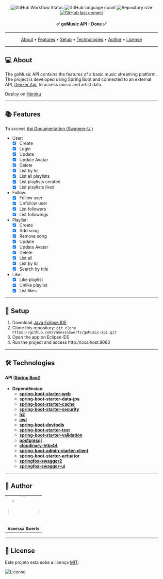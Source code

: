 <p align="center">
  <img alt="GitHub Workflow Status" src="https://img.shields.io/github/workflow/status/vanessaswerts/goMusic-api/goMusicTests">
  
  <img alt="GitHub language count" src="https://img.shields.io/github/languages/count/vanessaswerts/goMusic-api">

  <img alt="Repository size" src="https://img.shields.io/github/repo-size/vanessaswerts/goMusic-api">
  
  <a href="https://github.com/vanessaswerts/goMusic-api/commits/master">
    <img alt="GitHub last commit" src="https://img.shields.io/github/last-commit/vanessaswerts/goMusic-api">
  </a>
</p>

<h4 align="center"> 
	✅ goMusic API - Done ✅
</h4>

---

<p align="center">
 <a href="#-about">About</a> •
 <a href="#-features">Features</a> • 
 <a href="#-setup">Setup</a> • 
 <a href="#-technologies">Technologies</a> • 
 <a href="#-author">Author</a> • 
 <a href="#user-content--license">License</a>
</p>

---

## 💻 About 

 The goMusic API contains the features of a basic music streaming platform. The project is developed using Spring Boot and connected to an external API, [Deezer Api](https://developers.deezer.com/api), to access music and artist data.
 
 Deploy on [Heroku](https://gomusic-api.herokuapp.com/) 

---

## 📚 Features
	
To access [Api Documentation (Swagger-Ui)](https://gomusic-api.herokuapp.com/swagger-ui.html)

  - User:
	  - [x] Create 
	  - [x] Login
	  - [x] Update
	  - [x] Update Avatar
	  - [x] Delete
	  - [x] List by Id
	  - [x] List all playlists
	  - [x] List playlists created
	  - [x] List playlists liked	  
  
  - Follow:
	  - [x] Follow user 
	  - [x] Unfollow user
	  - [x] List followers
	  - [x] List followings
 
 - Playlist:
	  - [x] Create 
	  - [x] Add song
	  - [x] Remove song  
	  - [x] Update
	  - [x] Update Avatar
	  - [x] Delete
	  - [x] List all
	  - [x] List by Id 
	  - [x] Search by title 
 
 -  Like:
	  - [x] Like playlist 
	  - [x] Unlike playlist
	  - [x] List likes

---

## 🚀 Setup

1. Download [Java Eclipse IDE](https://www.eclipse.org/downloads/)
2. Clone this repository: ``git clone https://github.com/VanessaSwerts/goMusic-api.git``
3. Open the app on Eclipse IDE
5. Run the project and access http://localhost:8080

---

## 🛠 Technologies

#### **API**  ([Spring Boot](https://spring.io/projects/spring-boot))

- **Dependências**:
  -   **[spring-boot-starter-web](https://mvnrepository.com/artifact/org.springframework.boot/spring-boot-starter-web)**
  -   **[spring-boot-starter-data-jpa](https://mvnrepository.com/artifact/org.springframework.boot/spring-boot-starter-data-jpa)**
  -   **[spring-boot-starter-cache](https://mvnrepository.com/artifact/org.springframework.boot/spring-boot-starter-cache)**
  -   **[spring-boot-starter-security](https://mvnrepository.com/artifact/org.springframework.boot/spring-boot-starter-security)**
  -   **[h2](https://mvnrepository.com/artifact/com.h2database/h2)**
  -   **[jjwt](https://mvnrepository.com/artifact/io.jsonwebtoken/jjwt)**
  -   **[spring-boot-devtools](https://mvnrepository.com/artifact/org.springframework.boot/spring-boot-devtools)**
  -   **[spring-boot-starter-test](https://mvnrepository.com/artifact/org.springframework.boot/spring-boot-starter-test)**
  -   **[spring-boot-starter-validation](https://mvnrepository.com/artifact/org.springframework.boot/spring-boot-starter-validation)**
  -   **[postgresql](https://mvnrepository.com/artifact/org.postgresql/postgresql)**
  -   **[cloudinary-http44](https://mvnrepository.com/artifact/com.cloudinary/cloudinary-http44)**
  -   **[spring-boot-admin-starter-client](https://mvnrepository.com/artifact/de.codecentric/spring-boot-admin-starter-client)**
  -   **[spring-boot-starter-actuator](https://mvnrepository.com/artifact/org.springframework.boot/spring-boot-starter-actuator)**
  -   **[springfox-swagger2](https://mvnrepository.com/artifact/io.springfox/springfox-swagger2)**
  -   **[springfox-swagger-ui](https://mvnrepository.com/artifact/io.springfox/springfox-swagger-ui)**

---

## 🦸 Author

<table>
  <tr>   
    <td align="center"><a href="https://github.com/vanessaSwerts/"><img style="border-radius: 50%;" src="https://avatars2.githubusercontent.com/u/57146734?v=4" width="100px;" alt=""/><br /><sub><b>Vanessa Swerts</b></sub></a></td>  
  </tr>
</table>

---

## 📝 License

Este projeto esta sobe a licença [MIT](./LICENSE).

   <img alt="License" src="https://img.shields.io/badge/license-MIT-brightgreen">  


